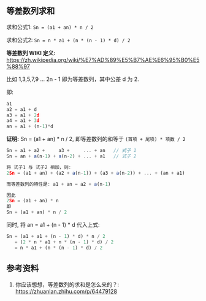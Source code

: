 ## 等差数列求和

求和公式1: `Sn = (a1 + an) * n / 2`  

求和公式2: `Sn = n * a1 + (n * (n - 1) * d) / 2`  


**等差数列 WIKI 定义:** https://zh.wikipedia.org/wiki/%E7%AD%89%E5%B7%AE%E6%95%B0%E5%88%97

比如 1,3,5,7,9 ... 2n - 1 即为等差数列，其中公差 d 为 2.

即:
```js
a1
a2 = a1 + d
a3 = a1 + 2d
a4 = a1 + 3d
an = a1 + (n-1)*d
```

**证明:** Sn = (a1 + an) * n / 2, 即等差数列的和等于 `(首项 + 尾项) * 项数 / 2`

```js
Sn = a1 + a2 +     a3 +     ... + an   // 式子 1
Sn = an + a(n-1) + a(n-2) + ... + a1   // 式子 2

将 式子1 与 式子2 相加，则:
2Sn = (a1 + an) + (a2 + a(n-1)) + (a3 + a(n-2)) + ... + (an + a1)

而等差数列的特性是: a1 + an = a2 + a(n-1)

因此
2Sn = (a1 + an) * n
即
Sn = (a1 + an) * n / 2
```

同时, 将 an = a1 + (n - 1) * d 代入上式:
```js
Sn = (a1 + a1 + (n - 1) * d) * n / 2
   = (2 * n * a1 + n * (n - 1) * d) / 2
   = n * a1 + (n * (n - 1) * d) / 2
```

## 参考资料
1. 你应该想想，等差数列的求和是怎么来的？: https://zhuanlan.zhihu.com/p/64479128